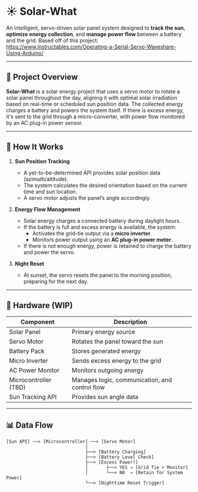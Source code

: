 # ☀️ Solar-What

An intelligent, servo-driven solar panel system designed to **track the sun**, **optimize energy collection**, and **manage power flow** between a battery and the grid. Based off of this project: https://www.instructables.com/Operating-a-Serial-Servo-Waveshare-Using-Arduino/

---

## 📌 Project Overview

**Solar-What** is a solar energy project that uses a servo motor to rotate a solar panel throughout the day, aligning it with optimal solar irradiation based on real-time or scheduled sun position data. The collected energy charges a battery and powers the system itself. If there is excess energy, it's sent to the grid through a micro-converter, with power flow monitored by an AC plug-in power sensor.

---

## 🧠 How It Works

1. **Sun Position Tracking**
   - A yet-to-be-determined API provides solar position data (azimuth/altitude).
   - The system calculates the desired orientation based on the current time and sun location.
   - A servo motor adjusts the panel’s angle accordingly.

2. **Energy Flow Management**
   - Solar energy charges a connected battery during daylight hours.
   - If the battery is full and excess energy is available, the system:
     - Activates the grid-tie output via a **micro inverter**.
     - Monitors power output using an **AC plug-in power meter**.
   - If there is not enough energy, power is retained to charge the battery and power the servo.

3. **Night Reset**
   - At sunset, the servo resets the panel to the morning position, preparing for the next day.

---

## 🔧 Hardware (WIP)

| Component              | Description                                      |
|------------------------|--------------------------------------------------|
| Solar Panel            | Primary energy source                           |
| Servo Motor            | Rotates the panel toward the sun                |
| Battery Pack           | Stores generated energy                         |
| Micro Inverter         | Sends excess energy to the grid                 |
| AC Power Monitor       | Monitors outgoing energy                        |
| Microcontroller (TBD)  | Manages logic, communication, and control flow |
| Sun Tracking API       | Provides sun angle data                         |

---

## 📊 Data Flow

```plaintext
[Sun API] ──> [Microcontroller] ──> [Servo Motor]
                              │
                              ├──> [Battery Charging]
                              ├──> [Battery Level Check]
                              ├──> [Excess Power?]
                              │       ├──> YES → [Grid Tie + Monitor]
                              │       └──> NO  → [Retain for System Power]
                              └──> [Nighttime Reset Trigger]
